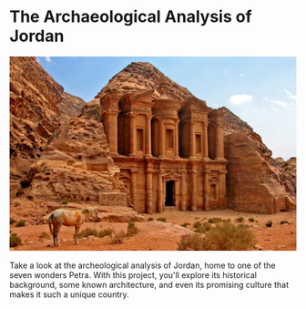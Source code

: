 # The Archaeological Analysis of Jordan

![Alt text](/src/sites/petra.webp)

Take a look at the archeological analysis of Jordan, home to one of the seven wonders Petra. With this project, you'll explore its historical background, some known architecture, and even its promising culture that makes it such a unique country.
